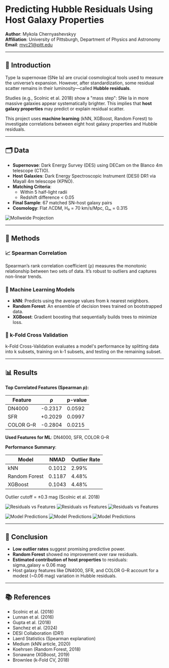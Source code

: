 # Predicting Hubble Residuals Using Host Galaxy Properties

**Author**: Mykola Chernyashevskyy  
**Affiliation**: University of Pittsburgh, Department of Physics and Astronomy  
**Email**: myc21@pitt.edu

---

## 🔭 Introduction

Type Ia supernovae (SNe Ia) are crucial cosmological tools used to measure the universe’s expansion. However, after standardization, some residual scatter remains in their luminosity—called **Hubble residuals**.

Studies (e.g., Scolnic et al. 2018) show a "mass step": SNe Ia in more massive galaxies appear systematically brighter. This implies that **host galaxy properties** may predict or explain residual scatter.

This project uses **machine learning** (kNN, XGBoost, Random Forest) to investigate correlations between eight host galaxy properties and Hubble residuals.

---

## 🗂️ Data

- **Supernovae**: Dark Energy Survey (DES) using DECam on the Blanco 4m telescope (CTIO).
- **Host Galaxies**: Dark Energy Spectroscopic Instrument (DESI) DR1 via Mayall 4m telescope (KPNO).
- **Matching Criteria**:  
  - Within 5 half-light radii  
  - Redshift difference < 0.05  
- **Final Sample**: 67 matched SN–host galaxy pairs  
- **Cosmology**: Flat ΛCDM, H₀ = 70 km/s/Mpc, Ωₘ = 0.315

![Mollweide Projection](mollweide.png)

---

## 🧪 Methods

### 📈 Spearman Correlation
Spearman’s rank correlation coefficient (ρ) measures the monotonic relationship between two sets of data. It’s robust to outliers and captures non-linear trends.

### 🤖 Machine Learning Models

- **kNN**: Predicts using the average values from k nearest neighbors.
- **Random Forest**: An ensemble of decision trees trained on bootstrapped data.
- **XGBoost**: Gradient boosting that sequentially builds trees to minimize loss.

### 🔁 k-Fold Cross Validation
k-Fold Cross-Validation evaluates a model's performance by splitting data into k subsets, training on k-1 subsets, and testing on the remaining subset.

---

## 📊 Results

**Top Correlated Features (Spearman ρ):**

| Feature     | ρ       | p-value  |
|-------------|---------|----------|
| DN4000      | -0.2317 | 0.0592   |
| SFR         | +0.2029 | 0.0997   |
| COLOR G–R   | -0.2804 | 0.0215   |

**Used Features for ML**: DN4000, SFR, COLOR G–R

**Performance Summary**:

| Model         | NMAD     | Outlier Rate |
|---------------|----------|--------------|
| kNN           | 0.1012   | 2.99%        |
| Random Forest | 0.1187   | 4.48%        |
| XGBoost       | 0.1043   | 4.48%        |

Outlier cutoff = ±0.3 mag (Scolnic et al. 2018)

![Residuals vs Features](lowess_DN4000.png) ![Residuals vs Features](lowess_SFR_V2.png) ![Residuals vs Features](lowess_g-r.png)

![Model Predictions](kNN.png) ![Model Predictions](Random_f.png) ![Model Predictions](XGBOOST.png)

---

## 🧠 Conclusion

- **Low outlier rates** suggest promising predictive power.
- **Random Forest** showed no improvement over raw residuals.
- **Estimated contribution of host properties** to residuals:  
  sigma_galaxy ≈ 0.06 mag
- Host galaxy features like DN4000, SFR, and COLOR G–R account for a modest (~0.06 mag) variation in Hubble residuals.

---

## 📚 References

- Scolnic et al. (2018)
- Lunnan et al. (2016)
- Gupta et al. (2018)
- Sanchez et al. (2024)
- DESI Collaboration (DR1)
- Laerd Statistics (Spearman explanation)
- Medium (kNN article, 2020)
- Koehrsen (Random Forest, 2018)
- Sonawane (XGBoost, 2019)
- Brownlee (k-Fold CV, 2018)

